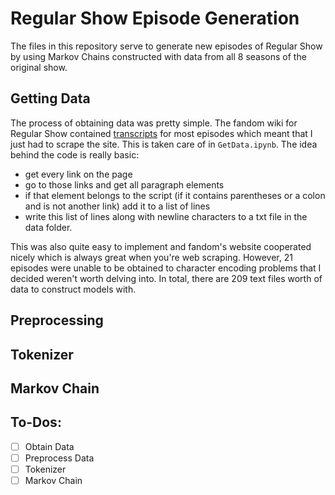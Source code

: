 # Regular Show Episode Generation

The files in this repository serve to generate new episodes of Regular Show by using Markov Chains constructed with data from all 8 seasons of the original show. 


## Getting Data 

The process of obtaining data was pretty simple. The fandom wiki for Regular Show contained [transcripts](https://regularshow.fandom.com/wiki/Category:Transcripts) for most episodes which meant that I just had to scrape the site. This is taken care of in `GetData.ipynb`. The idea behind the code is really basic:
- get every link on the page
- go to those links and get all paragraph elements
- if that element belongs to the script (if it contains parentheses or a colon and is not another link) add it to a list of lines
- write this list of lines along with newline characters to a txt file in the data folder.

This was also quite easy to implement and fandom's website cooperated nicely which is always great when you're web scraping. However, 21 episodes were unable to be obtained to character encoding problems that I decided weren't worth delving into. In total, there are 209 text files worth of data to construct models with.

## Preprocessing

## Tokenizer

## Markov Chain 

## To-Dos:

-  [ ] Obtain Data 
-  [ ] Preprocess Data 
-  [ ] Tokenizer 
-  [ ] Markov Chain
